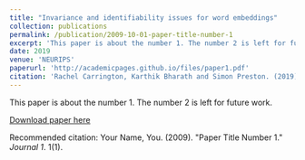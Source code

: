 ```yaml
---
title: "Invariance and identifiability issues for word embeddings"
collection: publications
permalink: /publication/2009-10-01-paper-title-number-1
excerpt: 'This paper is about the number 1. The number 2 is left for future work.'
date: 2019
venue: 'NEURIPS'
paperurl: 'http://academicpages.github.io/files/paper1.pdf'
citation: 'Rachel Carrington, Karthik Bharath and Simon Preston. (2019). &quot;Invariance and identifiability issues for word embeddings.&quot; <i>Journal 1</i>. 1(1).'
---
```

This paper is about the number 1. The number 2 is left for future work.

[Download paper here](http://academicpages.github.io/files/paper1.pdf)

Recommended citation: Your Name, You. (2009). "Paper Title Number 1." <i>Journal 1</i>. 1(1).
